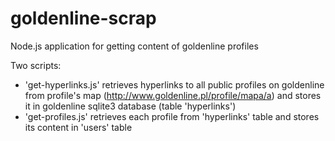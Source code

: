 goldenline-scrap
================

Node.js application for getting content of goldenline profiles

Two scripts:
* 'get-hyperlinks.js' retrieves hyperlinks to all public profiles on goldenline from profile's map (http://www.goldenline.pl/profile/mapa/a) and stores it in goldenline sqlite3 database (table 'hyperlinks')
* 'get-profiles.js' retrieves each profile from 'hyperlinks' table and stores its content in 'users' table